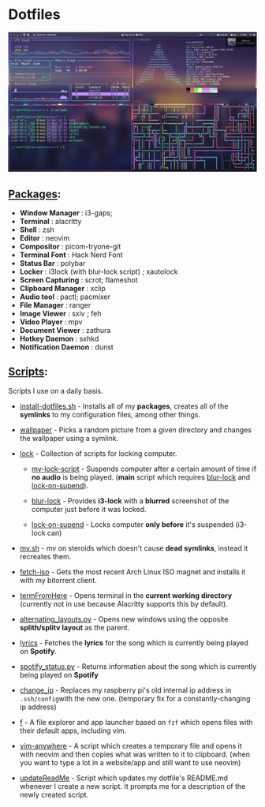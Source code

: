 # Dotfiles

![alt text](https://github.com/matildeopbravo/dotfiles/raw/master/screenshot.png "Screenshot")


## [Packages](./installation/packages.txt):

 - **Window Manager** : i3-gaps;
 - **Terminal** : alacritty
 - **Shell** : zsh
 - **Editor** : neovim
 - **Compositor** : picom-tryone-git
 - **Terminal Font** : Hack Nerd Font
 - **Status Bar** : polybar
 - **Locker** : i3lock (with blur-lock script) ; xautolock
 - **Screen Capturing** : scrot; flameshot
 - **Clipboard Manager** : xclip
 - **Audio tool** : pactl; pacmixer
 - **File Manager** : ranger
 - **Image Viewer** : sxiv ; feh
 - **Video Player** : mpv
 - **Document Viewer** : zathura
 - **Hotkey Daemon** : sxhkd
 - **Notification Daemon** : dunst

## [Scripts](./scripts):


Scripts I use on a daily basis.
- [install-dotfiles.sh](./installation/install-dotfiles.sh) - Installs all of my **packages**, creates all of the **symlinks** to my configuration files, among other things.
- [wallpaper](.scripts/wallpaper) - Picks a random picture from a given
    directory and changes the wallpaper using a symlink.
- [lock](.scripts/lock) - Collection of scripts for locking computer.


   - [my-lock-script](./scripts/lock/my-lock-script) - Suspends computer after a certain amount of time if **no audio** is being played. (**main** script which requires [blur-lock](./scripts/lock/blur-lock) and [lock-on-supend](./scripts/lock/lock-on-suspend)).

   - [blur-lock](./scripts/lock/blur-lock) - Provides **i3-lock** with a **blurred** screenshot of the computer just before it was locked.
    - [lock-on-supend](./scripts/lock/lock-on-suspend) -  Locks computer **only before** it's suspended (i3-lock can)
- [mv.sh](./scripts/mv.sh) - mv on steroids which doesn't cause **dead symlinks**,
    instead it recreates them.
- [fetch-iso](./scripts/fetch-iso) - Gets the most recent Arch Linux ISO magnet
    and installs it with my bitorrent client.
- [termFromHere](./scripts/termFromHere) - Opens terminal in the **current working directory** (currently not in use because Alacritty supports this by default).
- [alternating_layouts.py](./scripts/alternating_layouts.py) - Opens new windows using the opposite **splith/splitv layout** as the parent.
- [lyrics](./scripts/lyrics) - Fetches the **lyrics** for the song which is currently being played on **Spotify**.
- [spotify_status.py](./scripts/spotify_status.py) - Returns information about the song which is currently being played on **Spotify**
- [change_ip](./scripts/change_ip) - Replaces my raspberry pi's old internal ip address in `.ssh/config`with the new one. (temporary fix for a constantly-changing ip address)
- [f](./scripts/f) - A file explorer and app launcher based on `fzf` which opens
    files with their default apps, including vim.
- [vim-anywhere](./scripts/vim-anywhere) - A script which creates a temporary
    file and opens it with neovim and then copies what was written to it to clipboard. (when you want to type a lot in a website/app and still want to use neovim)
- [updateReadMe](./scripts/updateReadMe) - Script which updates my dotfile's
    README.md whenever I create a new script. It prompts me for a description of
    the newly created script.
